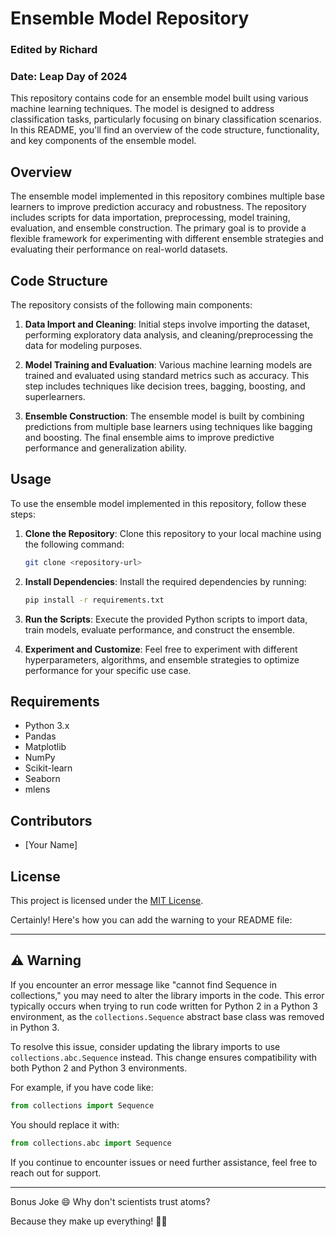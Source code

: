 # Ensemble Model Repository
### Edited by Richard
### Date: Leap Day of 2024
This repository contains code for an ensemble model built using various machine learning techniques. The model is designed to address classification tasks, particularly focusing on binary classification scenarios. In this README, you'll find an overview of the code structure, functionality, and key components of the ensemble model.

## Overview

The ensemble model implemented in this repository combines multiple base learners to improve prediction accuracy and robustness. The repository includes scripts for data importation, preprocessing, model training, evaluation, and ensemble construction. The primary goal is to provide a flexible framework for experimenting with different ensemble strategies and evaluating their performance on real-world datasets.

## Code Structure

The repository consists of the following main components:

1. **Data Import and Cleaning**: Initial steps involve importing the dataset, performing exploratory data analysis, and cleaning/preprocessing the data for modeling purposes.

2. **Model Training and Evaluation**: Various machine learning models are trained and evaluated using standard metrics such as accuracy. This step includes techniques like decision trees, bagging, boosting, and superlearners.

3. **Ensemble Construction**: The ensemble model is built by combining predictions from multiple base learners using techniques like bagging and boosting. The final ensemble aims to improve predictive performance and generalization ability.

## Usage

To use the ensemble model implemented in this repository, follow these steps:

1. **Clone the Repository**: Clone this repository to your local machine using the following command:

   ```bash
   git clone <repository-url>
   ```

2. **Install Dependencies**: Install the required dependencies by running:

   ```bash
   pip install -r requirements.txt
   ```

3. **Run the Scripts**: Execute the provided Python scripts to import data, train models, evaluate performance, and construct the ensemble.

4. **Experiment and Customize**: Feel free to experiment with different hyperparameters, algorithms, and ensemble strategies to optimize performance for your specific use case.

## Requirements

- Python 3.x
- Pandas
- Matplotlib
- NumPy
- Scikit-learn
- Seaborn
- mlens

## Contributors

- [Your Name]

## License

This project is licensed under the [MIT License](LICENSE).

Certainly! Here's how you can add the warning to your README file:


---------------------------------------------------------------------------------
## ⚠️ Warning

If you encounter an error message like "cannot find Sequence in collections," you may need to alter the library imports in the code. This error typically occurs when trying to run code written for Python 2 in a Python 3 environment, as the `collections.Sequence` abstract base class was removed in Python 3.

To resolve this issue, consider updating the library imports to use `collections.abc.Sequence` instead. This change ensures compatibility with both Python 2 and Python 3 environments.

For example, if you have code like:

```python
from collections import Sequence
```

You should replace it with:

```python
from collections.abc import Sequence
```

If you continue to encounter issues or need further assistance, feel free to reach out for support.

---------------------------------------------------------------------------------
Bonus Joke 😄
Why don't scientists trust atoms?

Because they make up everything! 🧪😄


